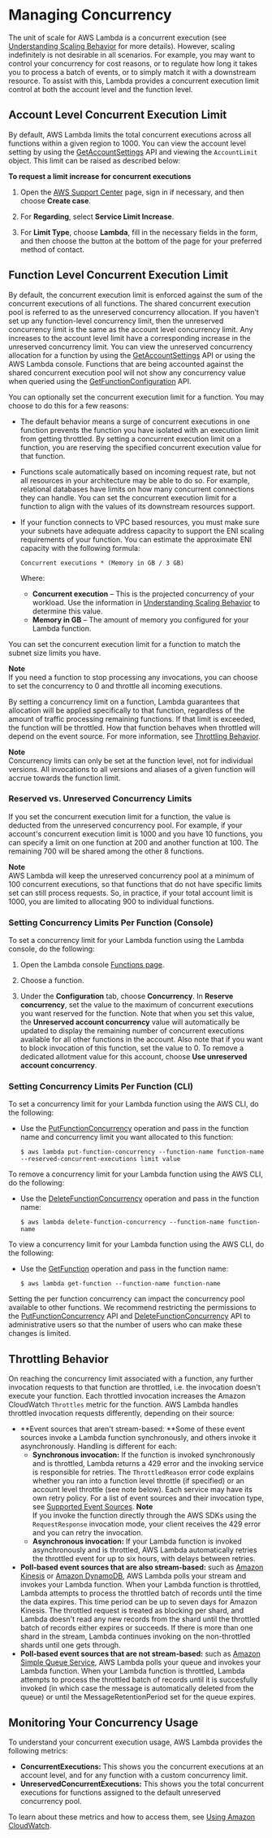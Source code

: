 # Managing Concurrency<a name="concurrent-executions"></a>

 The unit of scale for AWS Lambda is a concurrent execution \(see [Understanding Scaling Behavior](scaling.md) for more details\)\. However, scaling indefinitely is not desirable in all scenarios\. For example, you may want to control your concurrency for cost reasons, or to regulate how long it takes you to process a batch of events, or to simply match it with a downstream resource\. To assist with this, Lambda provides a concurrent execution limit control at both the account level and the function level\.

## Account Level Concurrent Execution Limit<a name="concurrent-execution-safety-limit"></a>

By default, AWS Lambda limits the total concurrent executions across all functions within a given region to 1000\. You can view the account level setting by using the [GetAccountSettings](API_GetAccountSettings.md) API and viewing the `AccountLimit` object\. This limit can be raised as described below:<a name="increase-concurrent-executions-limit"></a>

**To request a limit increase for concurrent executions**

1. Open the [AWS Support Center](https://console.aws.amazon.com/support/home#/) page, sign in if necessary, and then choose **Create case**\.

1. For **Regarding**, select **Service Limit Increase**\.

1. For **Limit Type**, choose **Lambda**, fill in the necessary fields in the form, and then choose the button at the bottom of the page for your preferred method of contact\.

## Function Level Concurrent Execution Limit<a name="per-function-concurrency"></a>

By default, the concurrent execution limit is enforced against the sum of the concurrent executions of all functions\. The shared concurrent execution pool is referred to as the unreserved concurrency allocation\. If you haven’t set up any function\-level concurrency limit, then the unreserved concurrency limit is the same as the account level concurrency limit\. Any increases to the account level limit have a corresponding increase in the unreserved concurrency limit\. You can view the unreserved concurrency allocation for a function by using the [GetAccountSettings](API_GetAccountSettings.md) API or using the AWS Lambda console\. Functions that are being accounted against the shared concurrent execution pool will not show any concurrency value when queried using the [GetFunctionConfiguration](API_GetFunctionConfiguration.md) API\.

You can optionally set the concurrent execution limit for a function\. You may choose to do this for a few reasons:
+ The default behavior means a surge of concurrent executions in one function prevents the function you have isolated with an execution limit from getting throttled\. By setting a concurrent execution limit on a function, you are reserving the specified concurrent execution value for that function\.
+ Functions scale automatically based on incoming request rate, but not all resources in your architecture may be able to do so\. For example, relational databases have limits on how many concurrent connections they can handle\. You can set the concurrent execution limit for a function to align with the values of its downstream resources support\.
+ If your function connects to VPC based resources, you must make sure your subnets have adequate address capacity to support the ENI scaling requirements of your function\. You can estimate the approximate ENI capacity with the following formula:

  ```
  Concurrent executions * (Memory in GB / 3 GB)
  ```

  Where:
  + **Concurrent execution** – This is the projected concurrency of your workload\. Use the information in [Understanding Scaling Behavior](scaling.md) to determine this value\.
  + **Memory in GB** – The amount of memory you configured for your Lambda function\.

You can set the concurrent execution limit for a function to match the subnet size limits you have\.

**Note**  
If you need a function to stop processing any invocations, you can choose to set the concurrency to 0 and throttle all incoming executions\.

By setting a concurrency limit on a function, Lambda guarantees that allocation will be applied specifically to that function, regardless of the amount of traffic processing remaining functions\. If that limit is exceeded, the function will be throttled\. How that function behaves when throttled will depend on the event source\. For more information, see [Throttling Behavior](#throttling-behavior)\.

**Note**  
Concurrency limits can only be set at the function level, not for individual versions\. All invocations to all versions and aliases of a given function will accrue towards the function limit\.

### Reserved vs\. Unreserved Concurrency Limits<a name="reserved-vs-unreserved-concurrency-limits"></a>

If you set the concurrent execution limit for a function, the value is deducted from the unreserved concurrency pool\. For example, if your account's concurrent execution limit is 1000 and you have 10 functions, you can specify a limit on one function at 200 and another function at 100\. The remaining 700 will be shared among the other 8 functions\. 

**Note**  
AWS Lambda will keep the unreserved concurrency pool at a minimum of 100 concurrent executions, so that functions that do not have specific limits set can still process requests\. So, in practice, if your total account limit is 1000, you are limited to allocating 900 to individual functions\. 

### Setting Concurrency Limits Per Function \(Console\)<a name="per-function-concurrency-console"></a>

To set a concurrency limit for your Lambda function using the Lambda console, do the following:

1. Open the Lambda console [Functions page](https://console.aws.amazon.com/lambda/home#/functions)\.

1. Choose a function\.

1. Under the **Configuration** tab, choose **Concurrency**\. In **Reserve concurrency**, set the value to the maximum of concurrent executions you want reserved for the function\. Note that when you set this value, the **Unreserved account concurrency** value will automatically be updated to display the remaining number of concurrent executions available for all other functions in the account\. Also note that if you want to block invocation of this function, set the value to 0\. To remove a dedicated allotment value for this account, choose **Use unreserved account concurrency**\.

### Setting Concurrency Limits Per Function \(CLI\)<a name="per-function-concurrency-cli"></a>

To set a concurrency limit for your Lambda function using the AWS CLI, do the following:
+ Use the [PutFunctionConcurrency](API_PutFunctionConcurrency.md) operation and pass in the function name and concurrency limit you want allocated to this function:

  ```
  $ aws lambda put-function-concurrency --function-name function-name --reserved-concurrent-executions limit value
  ```

To remove a concurrency limit for your Lambda function using the AWS CLI, do the following:
+ Use the [DeleteFunctionConcurrency](API_DeleteFunctionConcurrency.md) operation and pass in the function name:

  ```
  $ aws lambda delete-function-concurrency --function-name function-name  
  ```

To view a concurrency limit for your Lambda function using the AWS CLI, do the following:
+ Use the [GetFunction](API_GetFunction.md) operation and pass in the function name:

  ```
  $ aws lambda get-function --function-name function-name  
  ```

Setting the per function concurrency can impact the concurrency pool available to other functions\. We recommend restricting the permissions to the [PutFunctionConcurrency](API_PutFunctionConcurrency.md) API and [DeleteFunctionConcurrency](API_DeleteFunctionConcurrency.md) API to administrative users so that the number of users who can make these changes is limited\.

## Throttling Behavior<a name="throttling-behavior"></a>

On reaching the concurrency limit associated with a function, any further invocation requests to that function are throttled, i\.e\. the invocation doesn't execute your function\. Each throttled invocation increases the Amazon CloudWatch `Throttles` metric for the function\. AWS Lambda handles throttled invocation requests differently, depending on their source: 
+ **Event sources that aren't stream\-based: **Some of these event sources invoke a Lambda function synchronously, and others invoke it asynchronously\. Handling is different for each:
  + **Synchronous invocation:** If the function is invoked synchronously and is throttled, Lambda returns a 429 error and the invoking service is responsible for retries\. The `ThrottledReason` error code explains whether you ran into a function level throttle \(if specified\) or an account level throttle \(see note below\)\. Each service may have its own retry policy\. For a list of event sources and their invocation type, see [Supported Event Sources](invoking-lambda-function.md)\. 
**Note**  
If you invoke the function directly through the AWS SDKs using the `RequestResponse` invocation mode, your client receives the 429 error and you can retry the invocation\. 
  + **Asynchronous invocation:** If your Lambda function is invoked asynchronously and is throttled, AWS Lambda automatically retries the throttled event for up to six hours, with delays between retries\.
+ **Poll\-based event sources that are also stream\-based:** such as [Amazon Kinesis](https://docs.aws.amazon.com/kinesis/latest/dev/) or [Amazon DynamoDB](https://docs.aws.amazon.com/amazondynamodb/latest/developerguide/), AWS Lambda polls your stream and invokes your Lambda function\. When your Lambda function is throttled, Lambda attempts to process the throttled batch of records until the time the data expires\. This time period can be up to seven days for Amazon Kinesis\. The throttled request is treated as blocking per shard, and Lambda doesn't read any new records from the shard until the throttled batch of records either expires or succeeds\. If there is more than one shard in the stream, Lambda continues invoking on the non\-throttled shards until one gets through\. 
+ **Poll\-based event sources that are not stream\-based:** such as [Amazon Simple Queue Service](https://docs.aws.amazon.com/AWSSimpleQueueService/latest/SQSDeveloperGuide/sqs-getting-started.html), AWS Lambda polls your queue and invokes your Lambda function\. When your Lambda function is throttled, Lambda attempts to process the throttled batch of records until it is succesfully invoked \(in which case the message is automatically deleted from the queue\) or until the MessageRetentionPeriod set for the queue expires\. 

## Monitoring Your Concurrency Usage<a name="monitoring-concurrent-usage"></a>

To understand your concurrent execution usage, AWS Lambda provides the following metrics:
+ **ConcurrentExecutions:** This shows you the concurrent executions at an account level, and for any function with a custom concurrency limit\.
+ **UnreservedConcurrentExecutions:** This shows you the total concurrent executions for functions assigned to the default unreserved concurrency pool\.

To learn about these metrics and how to access them, see [Using Amazon CloudWatch](monitoring-functions.md)\. 